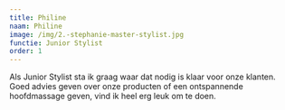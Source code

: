 ```yaml
---
title: Philine
naam: Philine
image: /img/2.-stephanie-master-stylist.jpg
functie: Junior Stylist
order: 1
---
```


Als Junior Stylist sta ik graag waar dat nodig is klaar voor onze klanten. Goed advies geven over onze producten of een ontspannende hoofdmassage geven, vind ik heel erg leuk om te doen.